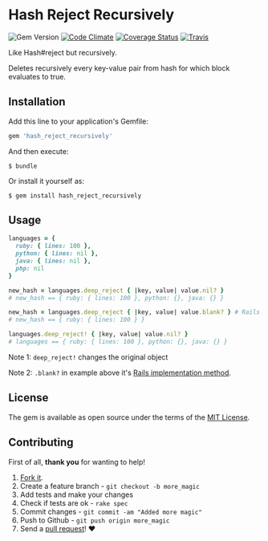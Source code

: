 # Hash Reject Recursively

![Gem Version](https://img.shields.io/gem/v/hash_reject_recursively.svg?style=flat-square) [![Code Climate](https://img.shields.io/codeclimate/github/rafaelbiriba/hash_reject_recursively.svg?style=flat-square)](https://codeclimate.com/github/rafaelbiriba/hash_reject_recursively) [![Coverage Status](https://img.shields.io/coveralls/rafaelbiriba/hash_reject_recursively/master.svg?style=flat-square)](https://coveralls.io/r/rafaelbiriba/hash_reject_recursively?branch=master) [![Travis](https://img.shields.io/travis/rafaelbiriba/hash_reject_recursively/master.svg?style=flat-square)](https://travis-ci.org/rafaelbiriba/hash_reject_recursively)

Like Hash#reject but recursively.

Deletes recursively every key-value pair from hash for which block evaluates to true.

## Installation

Add this line to your application's Gemfile:

```ruby
gem 'hash_reject_recursively'
```

And then execute:

    $ bundle

Or install it yourself as:

    $ gem install hash_reject_recursively

## Usage

```ruby
languages = {
  ruby: { lines: 100 },
  python: { lines: nil },
  java: { lines: nil },
  php: nil
}

new_hash = languages.deep_reject { |key, value| value.nil? }
# new_hash == { ruby: { lines: 100 }, python: {}, java: {} }

new_hash = languages.deep_reject { |key, value| value.blank? } # Rails example
# new_hash == { ruby: { lines: 100 } }

languages.deep_reject! { |key, value| value.nil? }
# languages == { ruby: { lines: 100 }, python: {}, java: {} }

```

Note 1: `deep_reject!` changes the original object

Note 2: `.blank?` in example above it's [Rails implementation method](http://apidock.com/rails/Object/blank%3F).


## License

The gem is available as open source under the terms of the [MIT License](http://opensource.org/licenses/MIT).

## Contributing

First of all, **thank you** for wanting to help!

1. [Fork it](https://help.github.com/articles/fork-a-repo).
2. Create a feature branch - `git checkout -b more_magic`
3. Add tests and make your changes
4. Check if tests are ok - `rake spec`
5. Commit changes - `git commit -am "Added more magic"`
6. Push to Github - `git push origin more_magic`
7. Send a [pull request](https://help.github.com/articles/using-pull-requests)! :heart:
